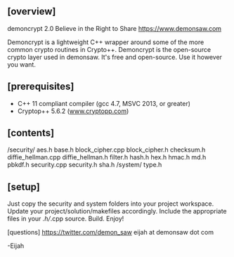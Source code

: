 [overview]
-------------------------------------------------------------------------------
demoncrypt 2.0
Believe in the Right to Share
https://www.demonsaw.com

Demoncrypt is a lightweight C++ wrapper around some of the more common crypto routines in Crypto++.  Demoncrypt is the open-source crypto layer used in demonsaw.  It's free and open-source.  Use it however you want.

[prerequisites]
-------------------------------------------------------------------------------
* C++ 11 compliant compiler (gcc 4.7, MSVC 2013, or greater)
* Cryptop++ 5.6.2 (www.cryptopp.com)

[contents]
-------------------------------------------------------------------------------
/security/
	aes.h
	base.h
	block_cipher.cpp
	block_cipher.h
	checksum.h
	diffie_hellman.cpp
	diffie_hellman.h
	filter.h
	hash.h
	hex.h
	hmac.h
	md.h
	pbkdf.h
	security.cpp
	security.h
	sha.h
/system/
	type.h

[setup]
-------------------------------------------------------------------------------
Just copy the security and system folders into your project workspace.  Update your project/solution/makefiles accordingly.  Include the appropriate files in your *.h/*.cpp source.  Build.  Enjoy!

[questions]
https://twitter.com/demon_saw
eijah at demonsaw dot com


-Eijah

